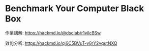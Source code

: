 # Benchmark Your Computer Black Box
作業講解:
https://hackmd.io/@dsclab/r1viIcBSw

效能分析:
https://hackmd.io/qi6C5BVuT-y8rY2yqutNXQ
